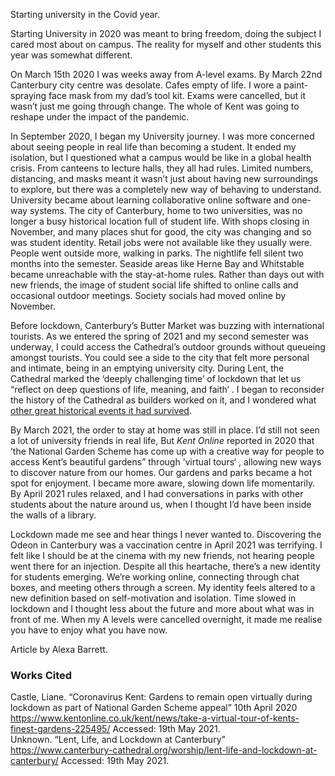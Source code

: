 Starting university in the Covid year. 

Starting University in 2020 was meant to bring freedom, doing the subject I cared most about on campus. The reality for myself and other students this year was somewhat different.

On March 15th 2020 I was weeks away from A-level exams. By March 22nd Canterbury city centre was desolate. Cafes empty of life. I wore a paint-spraying face mask from my dad’s tool kit. Exams were cancelled, but it wasn’t just me going through change. The whole of Kent was going to reshape under the impact of the pandemic. 

In September 2020, I began my University journey. I was more concerned about seeing people in real life than becoming a student. It ended my isolation, but I questioned what a campus would be like in a global health crisis. From canteens to lecture halls, they all had rules. Limited numbers, distancing, and masks meant it wasn’t just about having new surroundings to explore, but there was a completely new way of behaving to understand. University became about learning collaborative online software and one-way systems. 
The city of Canterbury, home to two universities, was no longer a busy historical location full of student life. With shops closing in November, and many places shut for good, the city was changing and so was student identity. Retail jobs were not available like they usually were. People went outside more, walking in parks. The nightlife fell silent two months into the semester. Seaside areas like Herne Bay and Whitstable became unreachable with the stay-at-home rules. Rather than days out with new friends, the image of student social life shifted to online calls and occasional outdoor meetings. Society socials had moved online by November. 

Before lockdown, Canterbury’s Butter Market was buzzing with international tourists. As we entered the spring of 2021 and my second semester was underway, I could access the Cathedral’s outdoor grounds without queueing amongst tourists. You could see a side to the city that felt more personal and intimate, being in an emptying university city. During Lent, the Cathedral marked the ‘deeply challenging time’ of lockdown that let us “reflect on deep questions of life, meaning, and faith‘ . I began to reconsider the history of the Cathedral as builders worked on it, and I wondered what [other great historical events it had survived]( https://kent-maps.online/canterbury/20c-canterbury-ww2/). 

By March 2021, the order to stay at home was still in place. I’d still not seen a lot of university friends in real life, But _Kent Online_ reported in 2020 that ’the National Garden Scheme has come up with a creative way for people to access Kent’s beautiful gardens” through ’virtual tours‘ , allowing new ways to discover nature from our homes. Our gardens and parks became a hot spot for enjoyment. I became more aware, slowing down life momentarily. By April 2021 rules relaxed, and I had conversations in parks with other students about the nature around us, when I thought I’d have been inside the walls of a library. 

Lockdown made me see and hear things I never wanted to. Discovering the Odeon in Canterbury was a vaccination centre in April 2021 was terrifying. I felt like I should be at the cinema with my new friends, not hearing people went there for an injection. Despite all this heartache, there’s a new identity for students emerging. We’re working online, connecting through chat boxes, and meeting others through a screen. My identity feels altered to a new definition based on self-motivation and isolation. Time slowed in lockdown and I thought less about the future and more about what was in front of me. When my A levels were cancelled overnight, it made me realise you have to enjoy what you have now. 
<param ve-image url="https://stor.artstor.org/stor/6babbfb7-29be-4fe3-bc13-fffffd71c75f" label="Canterbury Odeon - Covid Vaccination Centre" attribution="Carolyn Oulton">

Article by Alexa Barrett.

### Works Cited

Castle, Liane. “Coronavirus Kent: Gardens to remain open virtually during lockdown as part of National Garden Scheme appeal” 10th April 2020 https://www.kentonline.co.uk/kent/news/take-a-virtual-tour-of-kents-finest-gardens-225495/ Accessed: 19th May 2021.   
Unknown. “Lent, Life, and Lockdown at Canterbury” https://www.canterbury-cathedral.org/worship/lent-life-and-lockdown-at-canterbury/ Accessed: 19th May 2021.   
<param ve-image url="https://stor.artstor.org/stor/24d208f8-0b96-4e08-85b3-c45a1558eb2b" label="Canterbury Odeon - Covid Vaccination Centre" attribution="Carolyn Oulton">
